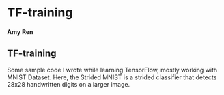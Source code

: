 # TF-training
#### Amy Ren ####
## TF-training ##
Some sample code I wrote while learning TensorFlow, mostly working with MNIST Dataset. Here, the Strided MNIST is a strided classifier that detects 28x28 handwritten digits on a larger image.
